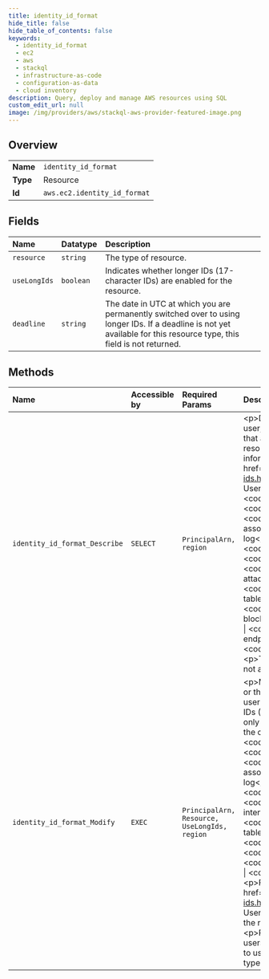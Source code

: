 ```yaml
---
title: identity_id_format
hide_title: false
hide_table_of_contents: false
keywords:
  - identity_id_format
  - ec2
  - aws    
  - stackql
  - infrastructure-as-code
  - configuration-as-data
  - cloud inventory
description: Query, deploy and manage AWS resources using SQL
custom_edit_url: null
image: /img/providers/aws/stackql-aws-provider-featured-image.png
---
```

  
    

## Overview
<table><tbody>
<tr><td><b>Name</b></td><td><code>identity_id_format</code></td></tr>
<tr><td><b>Type</b></td><td>Resource</td></tr>
<tr><td><b>Id</b></td><td><code>aws.ec2.identity_id_format</code></td></tr>
</tbody></table>

## Fields
| Name | Datatype | Description |
|:-----|:---------|:------------|
| `resource` | `string` | The type of resource. |
| `useLongIds` | `boolean` | Indicates whether longer IDs (17-character IDs) are enabled for the resource. |
| `deadline` | `string` | The date in UTC at which you are permanently switched over to using longer IDs. If a deadline is not yet available for this resource type, this field is not returned. |
## Methods
| Name | Accessible by | Required Params | Description |
|:-----|:--------------|:----------------|:------------|
| `identity_id_format_Describe` | `SELECT` | `PrincipalArn, region` | &lt;p&gt;Describes the ID format settings for resources for the specified IAM user, IAM role, or root user. For example, you can view the resource types that are enabled for longer IDs. This request only returns information about resource types whose ID formats can be modified; it does not return information about other resource types. For more information, see &lt;a href="https://docs.aws.amazon.com/AWSEC2/latest/UserGuide/resource-ids.html"&gt;Resource IDs&lt;/a&gt; in the &lt;i&gt;Amazon Elastic Compute Cloud User Guide&lt;/i&gt;. &lt;/p&gt; &lt;p&gt;The following resource types support longer IDs: &lt;code&gt;bundle&lt;/code&gt; \| &lt;code&gt;conversion-task&lt;/code&gt; \| &lt;code&gt;customer-gateway&lt;/code&gt; \| &lt;code&gt;dhcp-options&lt;/code&gt; \| &lt;code&gt;elastic-ip-allocation&lt;/code&gt; \| &lt;code&gt;elastic-ip-association&lt;/code&gt; \| &lt;code&gt;export-task&lt;/code&gt; \| &lt;code&gt;flow-log&lt;/code&gt; \| &lt;code&gt;image&lt;/code&gt; \| &lt;code&gt;import-task&lt;/code&gt; \| &lt;code&gt;instance&lt;/code&gt; \| &lt;code&gt;internet-gateway&lt;/code&gt; \| &lt;code&gt;network-acl&lt;/code&gt; \| &lt;code&gt;network-acl-association&lt;/code&gt; \| &lt;code&gt;network-interface&lt;/code&gt; \| &lt;code&gt;network-interface-attachment&lt;/code&gt; \| &lt;code&gt;prefix-list&lt;/code&gt; \| &lt;code&gt;reservation&lt;/code&gt; \| &lt;code&gt;route-table&lt;/code&gt; \| &lt;code&gt;route-table-association&lt;/code&gt; \| &lt;code&gt;security-group&lt;/code&gt; \| &lt;code&gt;snapshot&lt;/code&gt; \| &lt;code&gt;subnet&lt;/code&gt; \| &lt;code&gt;subnet-cidr-block-association&lt;/code&gt; \| &lt;code&gt;volume&lt;/code&gt; \| &lt;code&gt;vpc&lt;/code&gt; \| &lt;code&gt;vpc-cidr-block-association&lt;/code&gt; \| &lt;code&gt;vpc-endpoint&lt;/code&gt; \| &lt;code&gt;vpc-peering-connection&lt;/code&gt; \| &lt;code&gt;vpn-connection&lt;/code&gt; \| &lt;code&gt;vpn-gateway&lt;/code&gt;. &lt;/p&gt; &lt;p&gt;These settings apply to the principal specified in the request. They do not apply to the principal that makes the request.&lt;/p&gt; |
| `identity_id_format_Modify` | `EXEC` | `PrincipalArn, Resource, UseLongIds, region` | &lt;p&gt;Modifies the ID format of a resource for a specified IAM user, IAM role, or the root user for an account; or all IAM users, IAM roles, and the root user for an account. You can specify that resources should receive longer IDs (17-character IDs) when they are created. &lt;/p&gt; &lt;p&gt;This request can only be used to modify longer ID settings for resource types that are within the opt-in period. Resources currently in their opt-in period include: &lt;code&gt;bundle&lt;/code&gt; \| &lt;code&gt;conversion-task&lt;/code&gt; \| &lt;code&gt;customer-gateway&lt;/code&gt; \| &lt;code&gt;dhcp-options&lt;/code&gt; \| &lt;code&gt;elastic-ip-allocation&lt;/code&gt; \| &lt;code&gt;elastic-ip-association&lt;/code&gt; \| &lt;code&gt;export-task&lt;/code&gt; \| &lt;code&gt;flow-log&lt;/code&gt; \| &lt;code&gt;image&lt;/code&gt; \| &lt;code&gt;import-task&lt;/code&gt; \| &lt;code&gt;internet-gateway&lt;/code&gt; \| &lt;code&gt;network-acl&lt;/code&gt; \| &lt;code&gt;network-acl-association&lt;/code&gt; \| &lt;code&gt;network-interface&lt;/code&gt; \| &lt;code&gt;network-interface-attachment&lt;/code&gt; \| &lt;code&gt;prefix-list&lt;/code&gt; \| &lt;code&gt;route-table&lt;/code&gt; \| &lt;code&gt;route-table-association&lt;/code&gt; \| &lt;code&gt;security-group&lt;/code&gt; \| &lt;code&gt;subnet&lt;/code&gt; \| &lt;code&gt;subnet-cidr-block-association&lt;/code&gt; \| &lt;code&gt;vpc&lt;/code&gt; \| &lt;code&gt;vpc-cidr-block-association&lt;/code&gt; \| &lt;code&gt;vpc-endpoint&lt;/code&gt; \| &lt;code&gt;vpc-peering-connection&lt;/code&gt; \| &lt;code&gt;vpn-connection&lt;/code&gt; \| &lt;code&gt;vpn-gateway&lt;/code&gt;. &lt;/p&gt; &lt;p&gt;For more information, see &lt;a href="https://docs.aws.amazon.com/AWSEC2/latest/UserGuide/resource-ids.html"&gt;Resource IDs&lt;/a&gt; in the &lt;i&gt;Amazon Elastic Compute Cloud User Guide&lt;/i&gt;. &lt;/p&gt; &lt;p&gt;This setting applies to the principal specified in the request; it does not apply to the principal that makes the request. &lt;/p&gt; &lt;p&gt;Resources created with longer IDs are visible to all IAM roles and users, regardless of these settings and provided that they have permission to use the relevant &lt;code&gt;Describe&lt;/code&gt; command for the resource type.&lt;/p&gt; |
